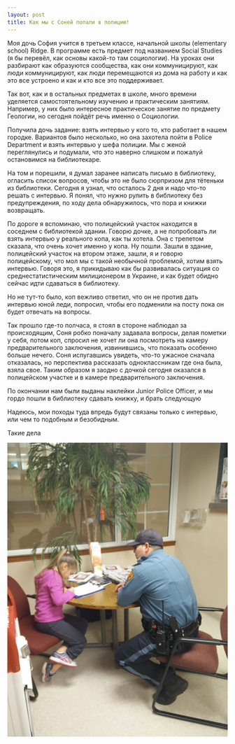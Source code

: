 ```yaml
---
layout: post
title: Как мы с Соней попали в полицию!
---
```


Моя дочь София учится в третьем классе, начальной школы (elementary school) Ridge. В программе есть предмет под названием Social Studies (я бы перевёл, как основы какой-то там социологии). На уроках они разбирают как образуются сообщества, как они коммуницируют, как люди коммуницируют, как люди перемещаются из дома на работу и как это все устроено и как и кто все это поддерживает.

Так вот, как и в остальных предметах в школе, много времени уделяется самостоятельному изучению и практическим занятиям. Например, у них было интересное практическое занятие по предмету Геологии, но сегодня пойдёт речь именно o Социологии.

Получила дочь задание: взять интервью у кого то, кто работает в нашем городке. Вариантов было несколько, но она захотела пойти в Police Department и взять интервью у шефа полиции. Мы с женой переглянулись и подумали, что это наверно слишком и пожалуй остановимся на библиотекаре.

На том и порешили, я думал заранее написать письмо в библиотеку, огласить список вопросов, чтобы это не было сюрпризом для тётеньки из библиотеки. Сегодня я узнал, что осталось 2 дня и надо что-то решать с интервью. Я понял, что нужно рулить в библиотеку без предупреждения, по ходу дела обнаружилось, что пора и книжки возвращать.

По дороге я вспоминаю, что полицейский участок находится в соседнем с библиотекой здании. Говорю дочке, а не попробовать ли взять интервью у реального копа, как ты хотела. Она с трепетом сказала, что очень хочет именно у копа. Ну пошли. Зашли в здание, полицейский участок на втором этаже, зашли, я и говорю полицейскому, что мол мы с такой необычной проблемой, хотим взять интервью. Говоря это, я прикидываю как бы развивалась ситуация со среднестатистическим милиционером в Украине, и как будет обидно сейчас идти сдаваться в библиотеку.

Но не тут-то было, коп вежливо ответил, что он не против дать интервью юной леди, попросил, чтобы его подменили на посту пока он будет отвечать на вопросы.

Так прошло где-то полчаса, я стоял в стороне наблюдал за происходящим, Соня робко поначалу задавала вопросы, делая пометки у себя, потом коп, спросил не хочет ли она посмотреть на камеру предварительного заключения, извинившись, что показать особенно больше нечего. Соня испугавшись увидеть, что-то ужасное сначала отказалась, но перспектива рассказать одноклассникам где она была, взяла свое. Таким образом я заодно с дочкой сегодня оказался в полицейском участке и в камере предварительного заключения.

По окончании нам были выданы наклейки Junior Police Officer, и мы гордо пошли в библиотеку сдавать книжку, и брать следующую

Надеюсь, мои походы туда впредь будут связаны только с интервью, или чем то подобным и безобидным.

Такие дела

![Interview](/assets/IMG_20151202_170116.jpg)
